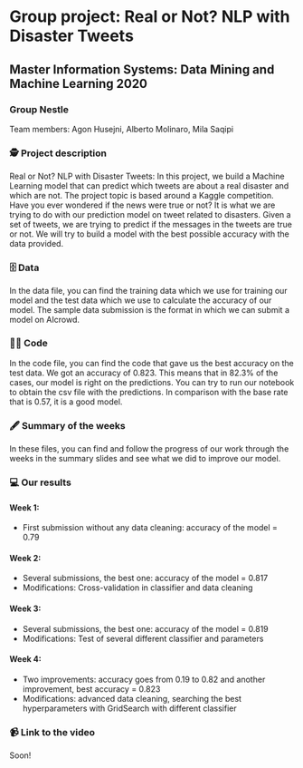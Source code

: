 # Group project: Real or Not? NLP with Disaster Tweets
## Master Information Systems: Data Mining and Machine Learning 2020
### Group Nestle

Team members: Agon Husejni, Alberto Molinaro, Mila Saqipi

### 🕵️ Project description

Real or Not? NLP with Disaster Tweets: In this project, we build a Machine Learning model that can predict which tweets are about a real disaster and which are not. The project topic is based around a Kaggle competition. Have you ever wondered if the news were true or not? It is what we are trying to do with our prediction model on tweet related to disasters. Given a set of tweets, we are trying to predict if the messages in the tweets are true or not. We will try to build a model with the best possible accuracy with the data provided.

### 🗄 Data

In the data file, you can find the training data which we use for training our model and the test data which we use to calculate the accuracy of our model. The sample data submission is the format in which we can submit a model on AIcrowd.

### 👩‍💻 Code

In the code file, you can find the code that gave us the best accuracy on the test data. We got an accuracy of 0.823. This means that in 82.3% of the cases, our model is right on the predictions. You can try to run our notebook to obtain the csv file with the predictions. In comparison with the base rate that is 0.57, it is a good model.

### 🖋 Summary of the weeks

In these files, you can find and follow the progress of our work through the weeks in the summary slides and see what we did to improve our model.

### 💻 Our results 

#### Week 1:
 - First submission without any data cleaning: accuracy of the model = 0.79

#### Week 2:
 - Several submissions, the best one: accuracy of the model = 0.817
 - Modifications: Cross-validation in classifier and data cleaning

#### Week 3:
 - Several submissions, the best one: accuracy of the model = 0.819
 - Modifications: Test of several different classifier and parameters
 
#### Week 4:
 - Two improvements: accuracy goes from 0.19 to 0.82 and another improvement, best accuracy = 0.823
 - Modifications: advanced data cleaning, searching the best hyperparameters with GridSearch with different classifier

### 📹 Link to the video
Soon!
